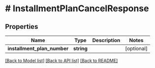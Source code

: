 # # InstallmentPlanCancelResponse

## Properties

Name | Type | Description | Notes
------------ | ------------- | ------------- | -------------
**installment_plan_number** | **string** |  | [optional]

[[Back to Model list]](../../README.md#models) [[Back to API list]](../../README.md#endpoints) [[Back to README]](../../README.md)
